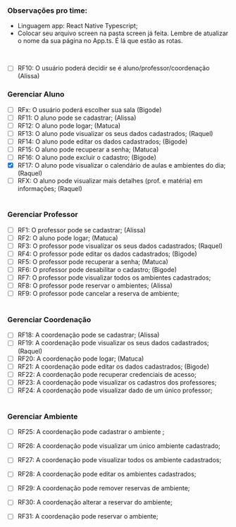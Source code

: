<h3>Observações pro time:</h3>

- Linguagem app: React Native Typescript;
- Colocar seu arquivo screen na pasta screen já feita. Lembre de atualizar o nome da sua página no App.ts. É lá que estão as rotas.

<br>

- [ ] RF10: O usuário poderá decidir se é aluno/professor/coordenação  (Alissa)

<h3>Gerenciar Aluno</h3>

- [ ] RFx: O usuário poderá escolher sua sala  (Bigode)
- [ ] RF11: O aluno pode se cadastrar;  (Alissa)
- [ ] RF12: O aluno pode logar;  (Matuca)
- [ ] RF13: O aluno pode visualizar os seus dados cadastrados;  (Raquel)
- [ ] RF14: O aluno pode editar os dados cadastrados;  (Bigode)
- [ ] RF15: O aluno pode recuperar a senha;  (Matuca)
- [ ] RF16:  O aluno pode excluir o cadastro;  (Bigode)
- [X] RF17: O aluno pode visualizar o calendário de aulas e ambientes do dia;  (Raquel)
- [ ] RFX: O aluno pode visualizar mais detalhes (prof. e matéria) em informações;  (Raquel)
 <br> <br>

<h3>Gerenciar Professor</h3>

- [ ] RF1: O professor pode se cadastrar;  (Alissa)
- [ ] RF2: O aluno pode logar;  (Matuca)
- [ ] RF3: O professor pode visualizar os seus dados cadastrados;  (Raquel)
- [ ] RF4: O professor pode editar os dados cadastrados;  (Bigode)
- [ ] RF5: O professor pode recuperar a senha;  (Matuca)
- [ ] RF6: O professor pode desabilitar o cadastro;  (Bigode)
- [ ] RF7: O professor pode visualizar todos os ambientes cadastrados; 
- [ ] RF8: O professor pode reservar o ambientes; (Alissa)
- [ ] RF9: O professor pode cancelar a reserva de ambiente;
 <br> <br>

<h3>Gerenciar Coordenação</h3>

- [ ] RF18: A coordenação pode se cadastrar;  (Alissa)
- [ ] RF19: A coordenação pode visualizar os seus dados cadastrados;  (Raquel)
- [ ] RF20: A coordenação pode logar;  (Matuca)
- [ ] RF21: A coordenação pode editar os dados cadastrados;  (Bigode)
- [ ] RF22: A coordenação pode recuperar credenciais de acesso;
- [ ] RF23: A coordenação pode visualizar os cadastros dos professores;
- [ ] RF24: A coordenação pode visualizar dado de um único professor;
 <br> <br>
<h3>Gerenciar Ambiente</h3>

- [ ] RF25: A coordenação pode cadastrar o ambiente ;
- [ ] RF26: A coordenação pode visualizar um único ambiente cadastrado;
- [ ] RF27: A coordenação pode visualizar todos os ambiente cadastrados;
- [ ] RF28: A coordenação pode editar os ambientes cadastrados;
- [ ] RF29: A coordenação pode remover reservas de ambiente;
- [ ] RF30: A coordenação alterar a reservar do ambiente;
- [ ] RF31: A coordenação pode reservar o ambiente;

